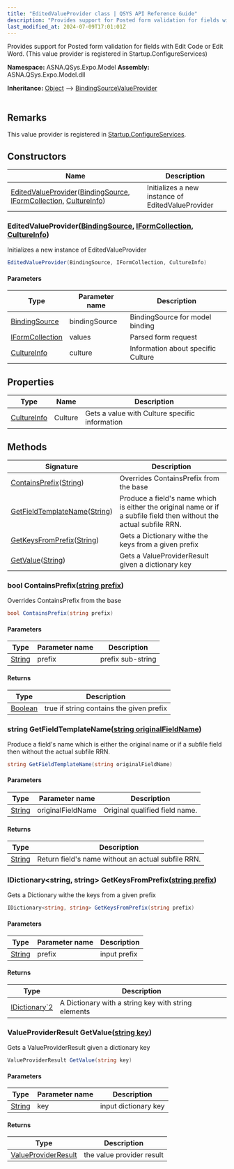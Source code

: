 ```yaml
---
title: "EditedValueProvider class | QSYS API Reference Guide"
description: "Provides support for Posted form validation for fields with Edit Code or Edit Word. (This value provider is registered in Startup.ConfigureServices)  "
last_modified_at: 2024-07-09T17:01:01Z
---
```


Provides support for Posted form validation for fields with Edit Code or Edit Word. (This value provider is registered in Startup.ConfigureServices) 

**Namespace:** ASNA.QSys.Expo.Model
**Assembly:** ASNA.QSys.Expo.Model.dll

**Inheritance:** [Object](https://docs.microsoft.com/en-us/dotnet/api/system.object) --> [BindingSourceValueProvider](https://learn.microsoft.com/en-us/dotnet/api/microsoft.aspnetcore.mvc.modelbinding.bindingsourcevalueprovider?view=aspnetcore-8.0)
<br>
<br>

## Remarks

This value provider is registered in [Startup.ConfigureServices](https://docs.microsoft.com/en-us/aspnet/core/fundamentals/startup).

## Constructors

| Name | Description |
| --- | --- |
| [EditedValueProvider](#editedvalueproviderbindingsource-iformcollection-cultureinfo)([BindingSource](https://docs.microsoft.com/en-us/dotnet/api/microsoft.aspnetcore.mvc.modelbinding.bindingsource), [IFormCollection](https://docs.microsoft.com/en-us/dotnet/api/microsoft.aspnetcore.http.iformcollection), [CultureInfo](https://docs.microsoft.com/en-us/dotnet/api/system.globalization.cultureinfo)) | Initializes a new instance of EditedValueProvider

### EditedValueProvider([BindingSource](https://docs.microsoft.com/en-us/dotnet/api/microsoft.aspnetcore.mvc.modelbinding.bindingsource), [IFormCollection](https://docs.microsoft.com/en-us/dotnet/api/microsoft.aspnetcore.http.iformcollection), [CultureInfo](https://docs.microsoft.com/en-us/dotnet/api/system.globalization.cultureinfo))

Initializes a new instance of EditedValueProvider

```cs
EditedValueProvider(BindingSource, IFormCollection, CultureInfo)
```

#### Parameters

| Type | Parameter name | Description
| --- | --- | ---
| [BindingSource](https://docs.microsoft.com/en-us/dotnet/api/microsoft.aspnetcore.mvc.modelbinding.bindingsource) | bindingSource | BindingSource for model binding
| [IFormCollection](https://docs.microsoft.com/en-us/dotnet/api/microsoft.aspnetcore.http.iformcollection) | values | Parsed form request
| [CultureInfo](https://docs.microsoft.com/en-us/dotnet/api/system.globalization.cultureinfo) | culture | Information about specific Culture

## Properties

| Type | Name | Description
| --- | --- | --- 
| [CultureInfo](https://docs.microsoft.com/en-us/dotnet/api/system.globalization.cultureinfo) | Culture | Gets a value with Culture specific information |

## Methods

| Signature | Description |
| --- | --- |
| [ContainsPrefix](#bool-containsprefixstring-prefix)([String](https://docs.microsoft.com/en-us/dotnet/api/system.string)) | Overrides ContainsPrefix from the base
| [GetFieldTemplateName](#string-getfieldtemplatenamestring-originalfieldname)([String](https://docs.microsoft.com/en-us/dotnet/api/system.string)) | Produce a field's name which is either the original name or if a subfile field then without the actual subfile RRN.
| [GetKeysFromPrefix](#idictionary-string-string-getkeysfromprefixstring-prefix)([String](https://docs.microsoft.com/en-us/dotnet/api/system.string)) | Gets a Dictionary withe the keys from a given prefix
| [GetValue](#valueproviderresult-getvaluestring-key)([String](https://docs.microsoft.com/en-us/dotnet/api/system.string)) | Gets a ValueProviderResult given a dictionary key

### bool ContainsPrefix([string prefix](https://learn.microsoft.com/en-us/dotnet/api/system.string?view=net-8.0))

Overrides ContainsPrefix from the base

```cs
bool ContainsPrefix(string prefix)
```

#### Parameters

| Type | Parameter name | Description
| --- | --- | ---
| [String](https://docs.microsoft.com/en-us/dotnet/api/system.string) | prefix | prefix sub-string

#### Returns

| Type | Description
| --- | ---
| [Boolean](https://docs.microsoft.com/en-us/dotnet/api/system.boolean) | true if string contains the given prefix

### string GetFieldTemplateName([string originalFieldName](https://learn.microsoft.com/en-us/dotnet/api/system.string?view=net-8.0))

Produce a field's name which is either the original name or if a subfile field then without the actual subfile RRN.

```cs
string GetFieldTemplateName(string originalFieldName)
```

#### Parameters

| Type | Parameter name | Description
| --- | --- | ---
| [String](https://docs.microsoft.com/en-us/dotnet/api/system.string) | originalFieldName | Original qualified field name.

#### Returns

| Type | Description
| --- | ---
| [String](https://docs.microsoft.com/en-us/dotnet/api/system.string) | Return field's name without an actual subfile RRN.

### IDictionary<string, string> GetKeysFromPrefix([string prefix](https://learn.microsoft.com/en-us/dotnet/api/system.string?view=net-8.0))

Gets a Dictionary withe the keys from a given prefix

```cs
IDictionary<string, string> GetKeysFromPrefix(string prefix)
```

#### Parameters

| Type | Parameter name | Description
| --- | --- | ---
| [String](https://docs.microsoft.com/en-us/dotnet/api/system.string) | prefix | input prefix

#### Returns

| Type | Description
| --- | ---
| [IDictionary`2](https://docs.microsoft.com/en-us/dotnet/api/system.collections.generic.idictionary-2) | A Dictionary with a string key with string elements

### ValueProviderResult GetValue([string key](https://learn.microsoft.com/en-us/dotnet/api/system.string?view=net-8.0))

Gets a ValueProviderResult given a dictionary key

```cs
ValueProviderResult GetValue(string key)
```

#### Parameters

| Type | Parameter name | Description
| --- | --- | ---
| [String](https://docs.microsoft.com/en-us/dotnet/api/system.string) | key | input dictionary key

#### Returns

| Type | Description
| --- | ---
| [ValueProviderResult](https://learn.microsoft.com/en-us/dotnet/api/microsoft.aspnetcore.mvc.modelbinding.valueproviderresult?view=aspnetcore-8.0) | the value provider result
